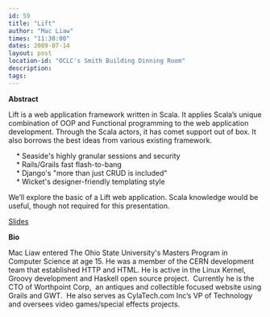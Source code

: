 ```yaml
---
id: 59
title: "Lift"
author: "Mac Liaw"
times: "11:30:00"
dates: 2009-07-14
layout: post
location-id: "OCLC's Smith Building Dinning Room"  
description: 
tags: 
---
```

 **Abstract**

Lift is a web application framework written in Scala. It applies Scala’s unique combination of OOP and Functional programming to the web application development. Through the Scala actors, it has comet support out of box. It also borrows the best ideas from various existing framework.  
  
&nbsp;&nbsp;&nbsp; \* Seaside's highly granular sessions and security  
&nbsp;&nbsp;&nbsp; \* Rails/Grails fast flash-to-bang  
&nbsp;&nbsp;&nbsp; \* Django's "more than just CRUD is included"  
&nbsp;&nbsp;&nbsp; \* Wicket's designer-friendly templating style  
  
We’ll explore the basic of a Lift web application. Scala knowledge would be useful, though not required for this presentation.

[Slides](http://tinyurl.com/ljdjwh)

**Bio**

Mac Liaw entered The Ohio State University's Masters Program in Computer Science at age 15. He was a member of the CERN development team that established HTTP and HTML. He is active in the Linux Kernel, Groovy development and Haskell open source project.&nbsp; Currently he is the CTO of Worthpoint Corp,&nbsp; an antiques and collectible focused website using Grails and GWT.&nbsp; He also serves as CylaTech.com Inc’s VP of Technology and oversees video games/special effects projects.

